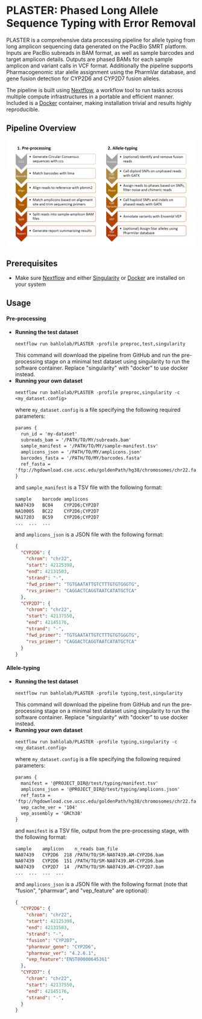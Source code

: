 # **PLASTER**: Phased Long Allele Sequence Typing with Error Removal

PLASTER is a comprehensive data processing pipeline for allele typing from long amplicon sequencing data generated on the PacBio SMRT platform. Inputs are PacBio subreads in BAM format, as well as sample barcodes and target amplicon details. Outputs are phased BAMs for each sample amplicon and variant calls in VCF format. Additionally the pipeline supports Pharmacogenomic star alelle assignment using the PharmVar database, and gene fusion detection for CYP2D6 and CYP2D7 fusion alleles.

The pipeline is built using [Nextflow](https://nextflow.io/), a workflow tool to run tasks across multiple compute infrastructures in a  portable and efficient manner. Included is a [Docker](https://www.docker.com/) container, making installation trivial and results highly reproducible. 

## Pipeline Overview
<p align="center"><img src="images/diagram.png"/></p>

## Prerequisites

* Make sure [Nextflow](https://nextflow.io/) and either [Singularity](https://sylabs.io/guides/3.0/user-guide/index.html) or [Docker](https://www.docker.com/) are installed on your system

## Usage

#### Pre-processing

* **Running the test dataset**
  ```
  nextflow run bahlolab/PLASTER -profile preproc,test,singularity
  ```
  This command will download the pipeline from GitHub and run the pre-processing stage on a minimal test dataset using singularity to run the software container. Replace "singularity" with "docker" to use docker instead.
* **Running your own dataset**
  ```
  nextflow run bahlolab/PLASTER -profile preproc,singularity -c <my_dataset.config>
  ```
  where `my_dataset.config` is a file specifying the following required parameters:
  ```Nextflow
  params {
    run_id = 'my-dataset'
    subreads_bam = '/PATH/TO/MY/subreads.bam'
    sample_manifest = '/PATH/TO/MY/sample-manifest.tsv'
    amplicons_json = '/PATH/TO/MY/amplicons.json'
    barcodes_fasta = '/PATH/TO/MY/barcodes.fasta'
    ref_fasta = 'ftp://hgdownload.cse.ucsc.edu/goldenPath/hg38/chromosomes/chr22.fa.gz'
  }
  ```
  and `sample_manifest` is a TSV file with the following format:
  ```
  sample	barcode	amplicons
  NA07439	BC04	CYP2D6;CYP2D7
  NA10005	BC22	CYP2D6;CYP2D7
  NA17203	BC59	CYP2D6;CYP2D7
  ...  ...  ...
  ```
  and `amplicons_json` is a JSON file with the following format:
  ```JSON
  {
    "CYP2D6": {
      "chrom": "chr22",
      "start": 42125398,
      "end": 42131503,
      "strand": "-",
      "fwd_primer": "TGTGAATATTGTCTTTGTGTGGGTG",
      "rvs_primer": "CAGGACTCAGGTAATCATATGCTCA"
    },
    "CYP2D7": {
      "chrom": "chr22",
      "start": 42137550,
      "end": 42145176,
      "strand": "-",
      "fwd_primer": "TGTGAATATTGTCTTTGTGTGGGTG",
      "rvs_primer": "CAGGACTCAGGTAATCATATGCTCA"
    }
  }
  ```

#### Allele-typing

* **Running the test dataset**
  ```
  nextflow run bahlolab/PLASTER -profile typing,test,singularity
  ```
  This command will download the pipeline from GitHub and run the pre-processing stage on a minimal test dataset using singularity to run the software container. Replace "singularity" with "docker" to use docker instead.
* **Running your own dataset**
  ```
  nextflow run bahlolab/PLASTER -profile typing,singularity -c <my_dataset.config>
  ```
  where `my_dataset.config` is a file specifying the following required parameters:
  ```Nextflow
  params {
    manifest = '@PROJECT_DIR@/test/typing/manifest.tsv'
    amplicons_json = '@PROJECT_DIR@/test/typing/amplicons.json'
    ref_fasta = 'ftp://hgdownload.cse.ucsc.edu/goldenPath/hg38/chromosomes/chr22.fa.gz'
    vep_cache_ver = '104'
    vep_assembly = 'GRCh38'
  }
  ```
  and `manifest` is a TSV file, output from the pre-processing stage, with the following format:
  ```
  sample	amplicon	n_reads	bam_file
  NA07439	CYP2D6	218	/PATH/TO/SM-NA07439.AM-CYP2D6.bam
  NA07439	CYP2D6	151	/PATH/TO/SM-NA07439.AM-CYP2D6.bam
  NA07439	CYP2D7	14	/PATH/TO/SM-NA07439.AM-CYP2D7.bam
  ...  ...  ...  ...
  ```
  and `amplicons_json` is a JSON file with the following format (note that "fusion", "pharmvar", and "vep_feature" are optional):
  ```JSON
  {
    "CYP2D6": {
      "chrom": "chr22",
      "start": 42125398,
      "end": 42131503,
      "strand": "-",
      "fusion": "CYP2D7",
      "pharmvar_gene": "CYP2D6",
      "pharmvar_ver": "4.2.6.1",
      "vep_feature":"ENST00000645361"
    },
    "CYP2D7": {
      "chrom": "chr22",
      "start": 42137550,
      "end": 42145176,
      "strand": "-",
    }
  }
  ```



